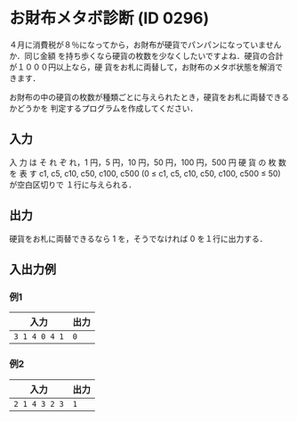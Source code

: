 ﻿# お財布メタボ診断 (ID 0296)

４月に消費税が８％になってから，お財布が硬貨でパンパンになっていませんか．同じ金額
を持ち歩くなら硬貨の枚数を少なくしたいですよね．硬貨の合計が１０００円以上なら，硬
貨をお札に両替して，お財布のメタボ状態を解消できます．  

お財布の中の硬貨の枚数が種類ごとに与えられたとき，硬貨をお札に両替できるかどうかを
判定するプログラムを作成してください．


## 入力

入 力 は そ れ ぞ れ，1 円，5 円，10 円，50 円，100 円，500 円 硬 貨 の 枚 数 を 表 す
c1, c5, c10, c50, c100, c500 (0 ≤ c1, c5, c10, c50, c100, c500 ≤ 50) が空白区切りで
１行に与えられる．

## 出力

硬貨をお札に両替できるなら 1 を，そうでなければ 0 を１行に出力する．

## 入出力例

### 例1

|入力|出力|
|---|---|
|`3 1 4 0 4 1`|`0`|

### 例2

|入力|出力|
|---|---|
|`2 1 4 3 2 3`|`1`|
